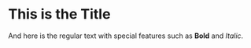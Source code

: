 # This is the Title
And here is the regular text with special features such as **Bold** and *Italic*.

